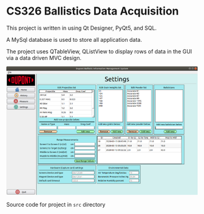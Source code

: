 
# CS326 Ballistics Data Acquisition

This project is written in using Qt Designer, PyQt5, and SQL.

A MySql database is used to store all application data.

The project uses QTableView, QListView to display rows of data in the GUI via a data driven MVC design.

![ScreenShot](https://github.com/coffee247/SeniorDesign/blob/master/Screenshot%20from%202020-03-13%2010-08-16.png)

Source code for project in `src` directory
